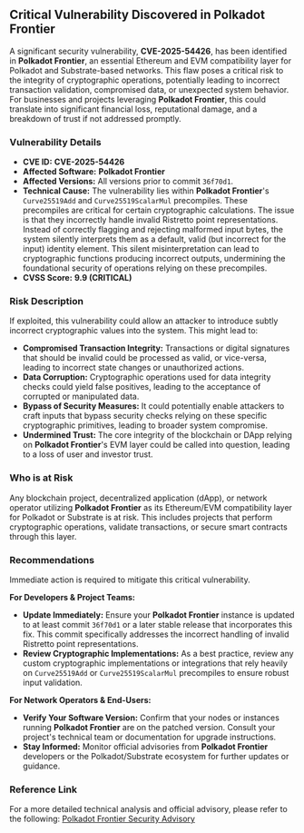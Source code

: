 ## Critical Vulnerability Discovered in **Polkadot Frontier**

A significant security vulnerability, **CVE-2025-54426**, has been identified in **Polkadot Frontier**, an essential Ethereum and EVM compatibility layer for Polkadot and Substrate-based networks. This flaw poses a critical risk to the integrity of cryptographic operations, potentially leading to incorrect transaction validation, compromised data, or unexpected system behavior. For businesses and projects leveraging **Polkadot Frontier**, this could translate into significant financial loss, reputational damage, and a breakdown of trust if not addressed promptly.

### Vulnerability Details

*   **CVE ID:** **CVE-2025-54426**
*   **Affected Software:** **Polkadot Frontier**
*   **Affected Versions:** All versions prior to commit `36f70d1`.
*   **Technical Cause:** The vulnerability lies within **Polkadot Frontier**'s `Curve25519Add` and `Curve25519ScalarMul` precompiles. These precompiles are critical for certain cryptographic calculations. The issue is that they incorrectly handle invalid Ristretto point representations. Instead of correctly flagging and rejecting malformed input bytes, the system silently interprets them as a default, valid (but incorrect for the input) identity element. This silent misinterpretation can lead to cryptographic functions producing incorrect outputs, undermining the foundational security of operations relying on these precompiles.
*   **CVSS Score:** **9.9 (CRITICAL)**

### Risk Description

If exploited, this vulnerability could allow an attacker to introduce subtly incorrect cryptographic values into the system. This might lead to:

*   **Compromised Transaction Integrity:** Transactions or digital signatures that should be invalid could be processed as valid, or vice-versa, leading to incorrect state changes or unauthorized actions.
*   **Data Corruption:** Cryptographic operations used for data integrity checks could yield false positives, leading to the acceptance of corrupted or manipulated data.
*   **Bypass of Security Measures:** It could potentially enable attackers to craft inputs that bypass security checks relying on these specific cryptographic primitives, leading to broader system compromise.
*   **Undermined Trust:** The core integrity of the blockchain or DApp relying on **Polkadot Frontier**'s EVM layer could be called into question, leading to a loss of user and investor trust.

### Who is at Risk

Any blockchain project, decentralized application (dApp), or network operator utilizing **Polkadot Frontier** as its Ethereum/EVM compatibility layer for Polkadot or Substrate is at risk. This includes projects that perform cryptographic operations, validate transactions, or secure smart contracts through this layer.

### Recommendations

Immediate action is required to mitigate this critical vulnerability.

**For Developers & Project Teams:**

*   **Update Immediately:** Ensure your **Polkadot Frontier** instance is updated to at least commit `36f70d1` or a later stable release that incorporates this fix. This commit specifically addresses the incorrect handling of invalid Ristretto point representations.
*   **Review Cryptographic Implementations:** As a best practice, review any custom cryptographic implementations or integrations that rely heavily on `Curve25519Add` or `Curve25519ScalarMul` precompiles to ensure robust input validation.

**For Network Operators & End-Users:**

*   **Verify Your Software Version:** Confirm that your nodes or instances running **Polkadot Frontier** are on the patched version. Consult your project's technical team or documentation for upgrade instructions.
*   **Stay Informed:** Monitor official advisories from **Polkadot Frontier** developers or the Polkadot/Substrate ecosystem for further updates or guidance.

### Reference Link

For a more detailed technical analysis and official advisory, please refer to the following:
[Polkadot Frontier Security Advisory](https://dotpal.io/assets/files/frontier-srlabs-2505-718c3bfa5df9fed1862fed05de506859.pdf)